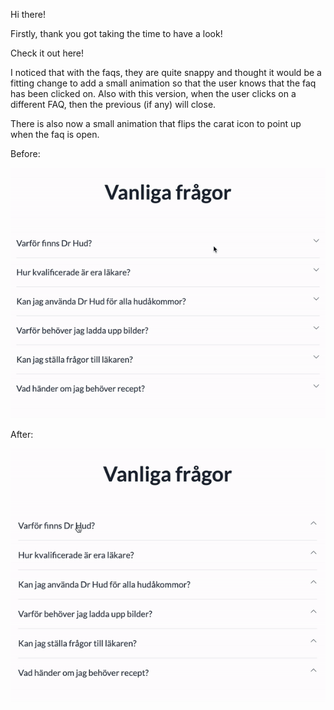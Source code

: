 Hi there!

Firstly, thank you got taking the time to have a look!

Check it out here!

I noticed that with the faqs, they are quite snappy and thought it would be a fitting change to add a small animation so that the user knows that the faq has been clicked on. Also with this version, when the user clicks on a different FAQ, then the previous (if any) will close.

There is also now a small animation that flips the carat icon to point up when the faq is open.

Before:

![Before](./app/assets/videos/before.gif)

After:

![After](./app/assets/videos/after.gif)
